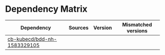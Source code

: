 # Dependency Matrix

Dependency | Sources | Version | Mismatched versions
---------- | ------- | ------- | -------------------
[cb-kubecd/bdd-nh-1583329105](https://github.com/cb-kubecd/bdd-nh-1583329105.git) |  | []() | 
